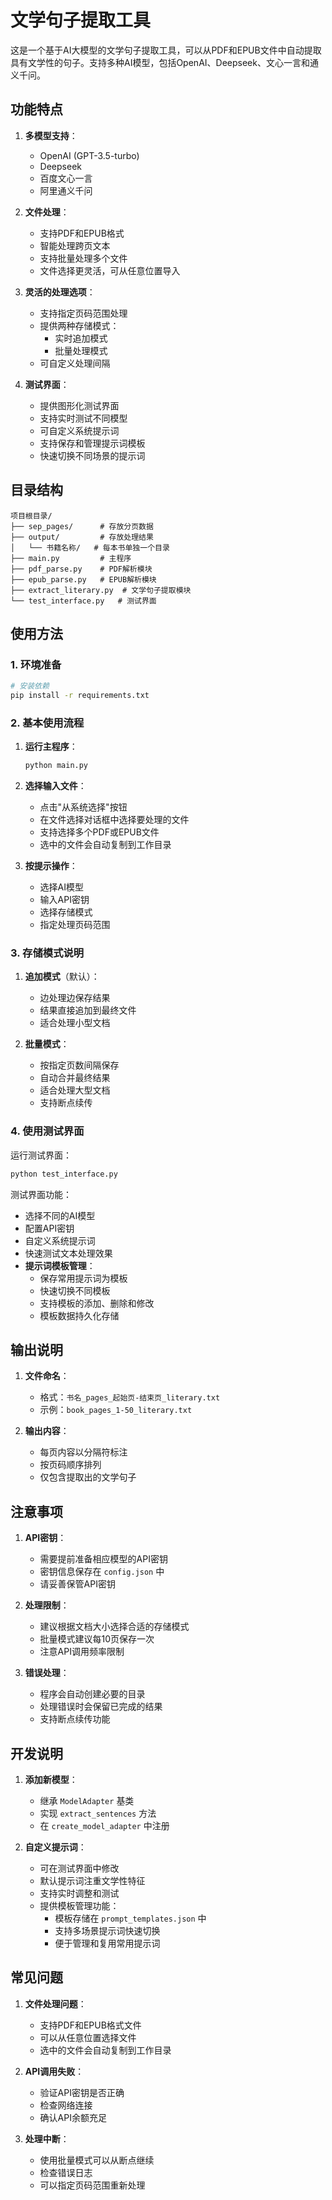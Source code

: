 # 文学句子提取工具

这是一个基于AI大模型的文学句子提取工具，可以从PDF和EPUB文件中自动提取具有文学性的句子。支持多种AI模型，包括OpenAI、Deepseek、文心一言和通义千问。

## 功能特点

1. **多模型支持**：
   - OpenAI (GPT-3.5-turbo)
   - Deepseek
   - 百度文心一言
   - 阿里通义千问

2. **文件处理**：
   - 支持PDF和EPUB格式
   - 智能处理跨页文本
   - 支持批量处理多个文件
   - 文件选择更灵活，可从任意位置导入

3. **灵活的处理选项**：
   - 支持指定页码范围处理
   - 提供两种存储模式：
     * 实时追加模式
     * 批量处理模式
   - 可自定义处理间隔

4. **测试界面**：
   - 提供图形化测试界面
   - 支持实时测试不同模型
   - 可自定义系统提示词
   - 支持保存和管理提示词模板
   - 快速切换不同场景的提示词

## 目录结构

```
项目根目录/
├── sep_pages/      # 存放分页数据
├── output/         # 存放处理结果
│   └── 书籍名称/   # 每本书单独一个目录
├── main.py         # 主程序
├── pdf_parse.py    # PDF解析模块
├── epub_parse.py   # EPUB解析模块
├── extract_literary.py  # 文学句子提取模块
└── test_interface.py   # 测试界面
```

## 使用方法

### 1. 环境准备
```bash
# 安装依赖
pip install -r requirements.txt
```

### 2. 基本使用流程

1. **运行主程序**：
   ```bash
   python main.py
   ```

2. **选择输入文件**：
   - 点击"从系统选择"按钮
   - 在文件选择对话框中选择要处理的文件
   - 支持选择多个PDF或EPUB文件
   - 选中的文件会自动复制到工作目录

3. **按提示操作**：
   - 选择AI模型
   - 输入API密钥
   - 选择存储模式
   - 指定处理页码范围

### 3. 存储模式说明

1. **追加模式**（默认）：
   - 边处理边保存结果
   - 结果直接追加到最终文件
   - 适合处理小型文档

2. **批量模式**：
   - 按指定页数间隔保存
   - 自动合并最终结果
   - 适合处理大型文档
   - 支持断点续传

### 4. 使用测试界面

运行测试界面：
```bash
python test_interface.py
```

测试界面功能：
- 选择不同的AI模型
- 配置API密钥
- 自定义系统提示词
- 快速测试文本处理效果
- **提示词模板管理**：
  * 保存常用提示词为模板
  * 快速切换不同模板
  * 支持模板的添加、删除和修改
  * 模板数据持久化存储

## 输出说明

1. **文件命名**：
   - 格式：`书名_pages_起始页-结束页_literary.txt`
   - 示例：`book_pages_1-50_literary.txt`

2. **输出内容**：
   - 每页内容以分隔符标注
   - 按页码顺序排列
   - 仅包含提取出的文学句子

## 注意事项

1. **API密钥**：
   - 需要提前准备相应模型的API密钥
   - 密钥信息保存在 `config.json` 中
   - 请妥善保管API密钥

2. **处理限制**：
   - 建议根据文档大小选择合适的存储模式
   - 批量模式建议每10页保存一次
   - 注意API调用频率限制

3. **错误处理**：
   - 程序会自动创建必要的目录
   - 处理错误时会保留已完成的结果
   - 支持断点续传功能

## 开发说明

1. **添加新模型**：
   - 继承 `ModelAdapter` 基类
   - 实现 `extract_sentences` 方法
   - 在 `create_model_adapter` 中注册

2. **自定义提示词**：
   - 可在测试界面中修改
   - 默认提示词注重文学性特征
   - 支持实时调整和测试
   - 提供模板管理功能：
     * 模板存储在 `prompt_templates.json` 中
     * 支持多场景提示词快速切换
     * 便于管理和复用常用提示词

## 常见问题

1. **文件处理问题**：
   - 支持PDF和EPUB格式文件
   - 可以从任意位置选择文件
   - 选中的文件会自动复制到工作目录

2. **API调用失败**：
   - 验证API密钥是否正确
   - 检查网络连接
   - 确认API余额充足

3. **处理中断**：
   - 使用批量模式可以从断点继续
   - 检查错误日志
   - 可以指定页码范围重新处理

